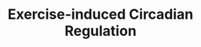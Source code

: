 ---
annotations:
- type: Pathway Ontology
  value: regulatory pathway
authors:
- MaintBot
- Susan
- Khanspers
description: 'Human genes regulated in the diurnal comparison with orthologues that
  display circadian regulation in mouse heart and liver (Panda 2002, Storch 2002),
  and SCN (Panda 2002). The 608 significantly regulated (P &lt; 0.05) hSkM genes identified
  in the diurnal comparison (0800 h and 2000 h) were subjected to an additional statistical
  filter of absolute fold change &gt; 20% (n = 239) and linked to mouse circadianly
  regulated orthologues. This pathway represents the resultant 44 putative hSkM circadianly
  regulated genes; L, promoter for the light-responsive element; E, E-box (Clock/Bmal1
  promoter). Orthologue information is denoted to the left of the gene boxes: mHrts
  and mLvrs, mouse orthologue was circadianly regulated as described  (Storch 2002)
  in mouse heart or liver, respectively; mLvrp and mSCNp, mouse orthologue was diurnally
  regulated as described (Panda 2002) in mouse liver or SCN, respectively.'
last-edited: 2016-12-14
organisms:
- Pan troglodytes
redirect_from:
- /index.php/Pathway:WP941
- /instance/WP941
schema-jsonld:
- '@context': https://schema.org/
  '@id': https://wikipathways.github.io/pathways/WP941.html
  '@type': Dataset
  creator:
    '@type': Organization
    name: WikiPathways
  description: 'Human genes regulated in the diurnal comparison with orthologues that
    display circadian regulation in mouse heart and liver (Panda 2002, Storch 2002),
    and SCN (Panda 2002). The 608 significantly regulated (P &lt; 0.05) hSkM genes
    identified in the diurnal comparison (0800 h and 2000 h) were subjected to an
    additional statistical filter of absolute fold change &gt; 20% (n = 239) and linked
    to mouse circadianly regulated orthologues. This pathway represents the resultant
    44 putative hSkM circadianly regulated genes; L, promoter for the light-responsive
    element; E, E-box (Clock/Bmal1 promoter). Orthologue information is denoted to
    the left of the gene boxes: mHrts and mLvrs, mouse orthologue was circadianly
    regulated as described  (Storch 2002) in mouse heart or liver, respectively; mLvrp
    and mSCNp, mouse orthologue was diurnally regulated as described (Panda 2002)
    in mouse liver or SCN, respectively.'
  keywords:
  - ARNTL
  - GSTM3
  - SF3A3
  - PSMA4
  - DNAJA1
  - NCKAP1
  - CRY2
  - MAP3K7IP2
  - UCP3
  - RBPMS
  - HLA-DMA
  - QKI
  - HSPA8
  - NCOA4
  - UGP2
  - CRY1
  - GSTP1
  - PPP1R3C
  - PURA
  - CBX3
  - PER1
  - CLOCK
  - EIF4G2
  - VAPA
  - DAZAP2
  - NR1D2
  - MYF6
  - PIGF
  - HERPUD1
  - AZIN1
  - PPP2CB
  - G0S2
  - BTG1
  - CLDN5
  - LOC462508
  - SUMO3
  - ERC2
  - ZFR
  - IDI1
  - GFRA1
  - ETV6
  - SUMO1
  - CEBPB
  - TUBB3
  - TOB1
  - KLF9
  - STBD1
  - PER2
  license: CC0
  name: Exercise-induced Circadian Regulation
seo: CreativeWork
title: Exercise-induced Circadian Regulation
wpid: WP941
---